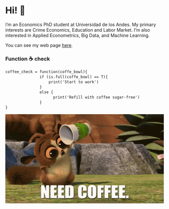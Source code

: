 # Hi! :wave:

I’m an Economics PhD student at Universidad de los Andes. My primary interests are Crime Economics, Education and Labor Market. I’m also interested in Applied Econometrics, Big Data, and Machine Learning.

You can see my web page [here](https://eduard-martinez.github.io).



### Function :coffee: check 
```
coffee_check = function(coffe_bowl){ 
               if (is.full(coffe_bowl) == T){
                   print('Start to work')
               }
               else {
                     print('Refill with coffee sugar-free')
               }
}
```

![](figure/coffee.gif) 
